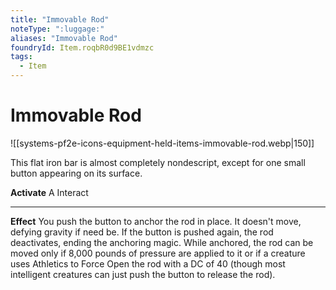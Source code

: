```yaml
---
title: "Immovable Rod"
noteType: ":luggage:"
aliases: "Immovable Rod"
foundryId: Item.roqbR0d9BE1vdmzc
tags:
  - Item
---
```


# Immovable Rod
![[systems-pf2e-icons-equipment-held-items-immovable-rod.webp|150]]

This flat iron bar is almost completely nondescript, except for one small button appearing on its surface.

**Activate** A Interact

* * *

**Effect** You push the button to anchor the rod in place. It doesn't move, defying gravity if need be. If the button is pushed again, the rod deactivates, ending the anchoring magic. While anchored, the rod can be moved only if 8,000 pounds of pressure are applied to it or if a creature uses Athletics to Force Open the rod with a DC of 40 (though most intelligent creatures can just push the button to release the rod).
